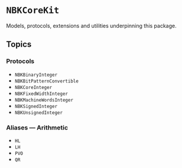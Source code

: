 # ``NBKCoreKit``

Models, protocols, extensions and utilities underpinning this package.

## Topics

### Protocols

- ``NBKBinaryInteger``
- ``NBKBitPatternConvertible``
- ``NBKCoreInteger``
- ``NBKFixedWidthInteger``
- ``NBKMachineWordsInteger``
- ``NBKSignedInteger``
- ``NBKUnsignedInteger``

### Aliases — Arithmetic

- ``HL``
- ``LH``
- ``PVO``
- ``QR``
